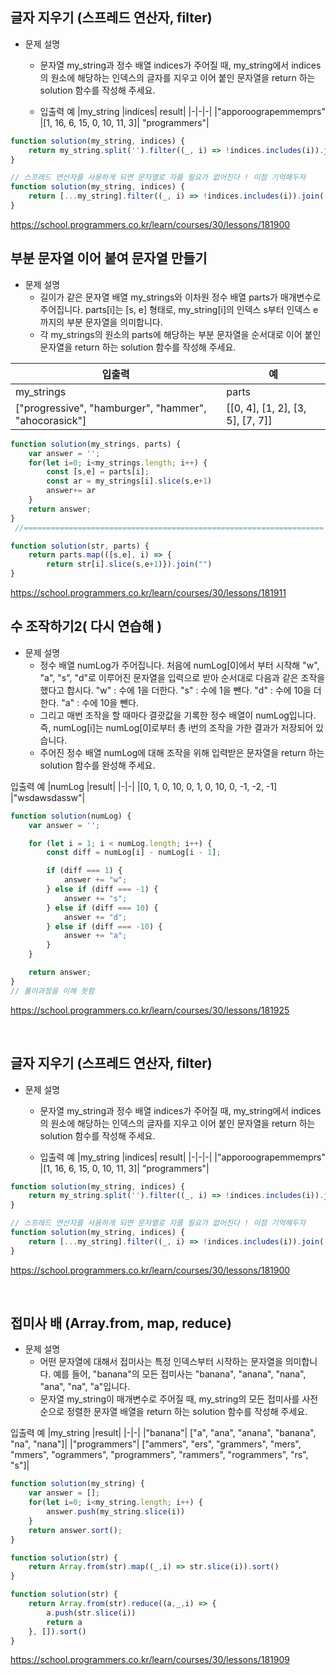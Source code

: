 

## 글자 지우기 (스프레드 연산자, filter)
- 문제 설명
  - 문자열 my_string과 정수 배열 indices가 주어질 때, my_string에서 indices의 원소에 해당하는 인덱스의 글자를 지우고 이어 붙인 문자열을 return 하는 solution 함수를 작성해 주세요.
 
  - 입출력 예
|my_string	|indices|	result|
|-|-|-|
|"apporoograpemmemprs"	|[1, 16, 6, 15, 0, 10, 11, 3]|	"programmers"|

```jsx
function solution(my_string, indices) {
    return my_string.split('').filter((_, i) => !indices.includes(i)).join('')
}

// 스프레드 연산자를 사용하게 되면 문자열로 자를 필요가 없어진다 ! 이점 기억해두자 
function solution(my_string, indices) {
    return [...my_string].filter((_, i) => !indices.includes(i)).join('');
}

```

https://school.programmers.co.kr/learn/courses/30/lessons/181900



## 부분 문자열 이어 붙여 문자열 만들기

- 문제 설명
  - 길이가 같은 문자열 배열 my_strings와 이차원 정수 배열 parts가 매개변수로 주어집니다. parts[i]는 [s, e] 형태로, my_string[i]의 인덱스 s부터 인덱스 e까지의 부분 문자열을 의미합니다.
  - 각 my_strings의 원소의 parts에 해당하는 부분 문자열을 순서대로 이어 붙인 문자열을 return 하는 solution 함수를 작성해 주세요.

|입출력 |예|
|-|-|
|my_strings	|parts|	result|
|["progressive", "hamburger", "hammer", "ahocorasick"]|	[[0, 4], [1, 2], [3, 5], [7, 7]]|	"programmers"|

```jsx
function solution(my_strings, parts) {
    var answer = '';
    for(let i=0; i<my_strings.length; i++) {
        const [s,e] = parts[i];
        const ar = my_strings[i].slice(s,e+1)
        answer+= ar
    }
    return answer;
}
 //===================================================================

function solution(str, parts) {
    return parts.map(([s,e], i) => {
        return str[i].slice(s,e+1)}).join("")
}
```

https://school.programmers.co.kr/learn/courses/30/lessons/181911





## 수 조작하기2( 다시 연습해 )

- 문제 설명
  - 정수 배열 numLog가 주어집니다. 처음에 numLog[0]에서 부터 시작해 "w", "a", "s", "d"로 이루어진 문자열을 입력으로 받아 순서대로 다음과 같은 조작을 했다고 합시다.
"w" : 수에 1을 더한다.
"s" : 수에 1을 뺀다.
"d" : 수에 10을 더한다.
"a" : 수에 10을 뺀다.
  - 그리고 매번 조작을 할 때마다 결괏값을 기록한 정수 배열이 numLog입니다. 즉, numLog[i]는 numLog[0]로부터 총 i번의 조작을 가한 결과가 저장되어 있습니다.
  - 주어진 정수 배열 numLog에 대해 조작을 위해 입력받은 문자열을 return 하는 solution 함수를 완성해 주세요.

입출력 예
|numLog	|result|
|-|-|
|[0, 1, 0, 10, 0, 1, 0, 10, 0, -1, -2, -1]	|"wsdawsdassw"|

```jsx
function solution(numLog) {
    var answer = '';

    for (let i = 1; i < numLog.length; i++) {
        const diff = numLog[i] - numLog[i - 1];

        if (diff === 1) {
            answer += "w";
        } else if (diff === -1) {
            answer += "s";
        } else if (diff === 10) {
            answer += "d";
        } else if (diff === -10) {
            answer += "a";
        }
    }

    return answer;
}
// 풀이과정을 이해 못함
```
https://school.programmers.co.kr/learn/courses/30/lessons/181925




<br />

## 글자 지우기 (스프레드 연산자, filter)
- 문제 설명
  - 문자열 my_string과 정수 배열 indices가 주어질 때, my_string에서 indices의 원소에 해당하는 인덱스의 글자를 지우고 이어 붙인 문자열을 return 하는 solution 함수를 작성해 주세요.
 
  - 입출력 예
|my_string	|indices|	result|
|-|-|-|
|"apporoograpemmemprs"	|[1, 16, 6, 15, 0, 10, 11, 3]|	"programmers"|

```jsx
function solution(my_string, indices) {
    return my_string.split('').filter((_, i) => !indices.includes(i)).join('')
}

// 스프레드 연산자를 사용하게 되면 문자열로 자를 필요가 없어진다 ! 이점 기억해두자 
function solution(my_string, indices) {
    return [...my_string].filter((_, i) => !indices.includes(i)).join('');
}

```

https://school.programmers.co.kr/learn/courses/30/lessons/181900


<br />

## 접미사 배 (Array.from, map, reduce)

- 문제 설명
  - 어떤 문자열에 대해서 접미사는 특정 인덱스부터 시작하는 문자열을 의미합니다. 예를 들어, "banana"의 모든 접미사는 "banana", "anana", "nana", "ana", "na", "a"입니다.
  - 문자열 my_string이 매개변수로 주어질 때, my_string의 모든 접미사를 사전순으로 정렬한 문자열 배열을 return 하는 solution 함수를 작성해 주세요.


입출력 예
|my_string	|result|
|-|-|
|"banana"|	["a", "ana", "anana", "banana", "na", "nana"]|
|"programmers"|	["ammers", "ers", "grammers", "mers", "mmers", "ogrammers", "programmers", "rammers", "rogrammers", "rs", "s"]|

```jsx
function solution(my_string) {
    var answer = [];
    for(let i=0; i<my_string.length; i++) {
        answer.push(my_string.slice(i))
    }
    return answer.sort();
}

function solution(str) {
    return Array.from(str).map((_,i) => str.slice(i)).sort() 
}

function solution(str) {
    return Array.from(str).reduce((a,_,i) => {
        a.push(str.slice(i))
        return a
    }, []).sort()
}
```

https://school.programmers.co.kr/learn/courses/30/lessons/181909



